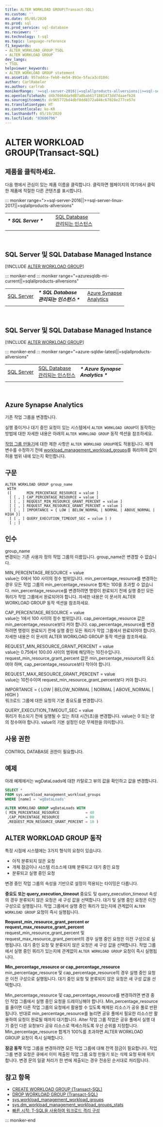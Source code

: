 ```yaml
---
title: ALTER WORKLOAD GROUP(Transact-SQL)
ms.custom: ''
ms.date: 05/05/2020
ms.prod: sql
ms.prod_service: sql-database
ms.reviewer: ''
ms.technology: t-sql
ms.topic: language-reference
f1_keywords:
- ALTER_WORKLOAD_GROUP_TSQL
- ALTER WORKLOAD GROUP
dev_langs:
- TSQL
helpviewer_keywords:
- ALTER WORKLOAD GROUP statement
ms.assetid: 957addce-feb0-4e54-893e-5faca3cd184c
author: CarlRabeler
ms.author: carlrab
monikerRange: '>=sql-server-2016||=sqlallproducts-allversions||>=sql-server-linux-2017||=azure-sqldw-latest||=azuresqldb-mi-current'
ms.openlocfilehash: d4b70d64da9d87a8bab61f1881473dd7daaefb28
ms.sourcegitcommit: dc965772bd4dbf8dd8372a846c67028e277ce57e
ms.translationtype: HT
ms.contentlocale: ko-KR
ms.lasthandoff: 05/19/2020
ms.locfileid: "83606796"
---
```

# <a name="alter-workload-group-transact-sql"></a>ALTER WORKLOAD GROUP(Transact-SQL)

## <a name="click-a-product"></a>제품을 클릭하세요.

다음 행에서 관심이 있는 제품 이름을 클릭합니다. 클릭하면 웹페이지의 여기에서 클릭한 제품에 적절한 다른 콘텐츠를 표시합니다.

::: moniker range=">=sql-server-2016||>=sql-server-linux-2017||=sqlallproducts-allversions"

|||||
|---|---|---|---|
|**_\* SQL Server \*_** &nbsp;||[SQL Database<br />관리되는 인스턴스](alter-workload-group-transact-sql.md?view=azuresqldb-mi-current)||[Azure Synapse<br />Analytics](alter-workload-group-transact-sql.md?view=azure-sqldw-latest)|
||||

&nbsp;

## <a name="sql-server-and-sql-database-managed-instance"></a>SQL Server 및 SQL Database Managed Instance

[!INCLUDE [ALTER WORKLOAD GROUP](../../includes/alter-workload-group.md)]
  
::: moniker-end
::: moniker range="=azuresqldb-mi-current||=sqlallproducts-allversions"

||||
|---|---|---|
|[SQL Server](alter-workload-group-transact-sql.md?view=sql-server-2017)|**_\* SQL Database<br />관리되는 인스턴스 \*_** &nbsp;|[Azure Synapse<br />Analytics](alter-workload-group-transact-sql.md?view=azure-sqldw-latest)|
||||

&nbsp;

## <a name="sql-server-and-sql-database-managed-instance"></a>SQL Server 및 SQL Database Managed Instance

[!INCLUDE [ALTER WORKLOAD GROUP](../../includes/alter-workload-group.md)]

::: moniker-end
::: moniker range="=azure-sqldw-latest||=sqlallproducts-allversions"

||||
|---|---|---|
|[SQL Server](alter-workload-group-transact-sql.md?view=sql-server-2017)|[SQL Database<br />관리되는 인스턴스](alter-workload-group-transact-sql.md?view=azuresqldb-mi-current)|**_\* Azure Synapse<br />Analytics \*_** &nbsp;|
||||

&nbsp;

## <a name="azure-synapse-analytics"></a>Azure Synapse Analytics

기존 작업 그룹을 변경합니다.

실행 중이거나 대기 중인 요청이 있는 시스템에서 `ALTER WORKLOAD GROUP`이 동작하는 방법에 대한 자세한 내용은 아래의 `ALTER WORKLOAD GROUP` 동작 섹션을 참조하세요. 

[작업 그룹 만들기](create-workload-group-transact-sql.md)에 대한 제한 사항은 `ALTER WORKLOAD GROUP`에도 적용됩니다.  매개 변수를 수정하기 전에 [workload_management_workload_groups](../../relational-databases/system-catalog-views/sys-workload-management-workload-groups-transact-sql.md)를 쿼리하여 값이 허용 범위 내에 있는지 확인합니다.

## <a name="syntax"></a>구문

```syntaxsql
ALTER WORKLOAD GROUP group_name
 WITH
 ([       MIN_PERCENTAGE_RESOURCE = value ]
  [ [ , ] CAP_PERCENTAGE_RESOURCE = value ]
  [ [ , ] REQUEST_MIN_RESOURCE_GRANT_PERCENT = value ]
  [ [ , ] REQUEST_MAX_RESOURCE_GRANT_PERCENT = value ] 
  [ [ , ] IMPORTANCE = { LOW | BELOW_NORMAL | NORMAL | ABOVE_NORMAL | HIGH }]
  [ [ , ] QUERY_EXECUTION_TIMEOUT_SEC = value ] )
  [ ; ]
  ```

## <a name="arguments"></a>인수

group_name  
변경되는 기존 사용자 정의 작업 그룹의 이름입니다.  group_name은 변경할 수 없습니다. 

MIN_PERCENTAGE_RESOURCE = value  
value는 0에서 100 사이의 정수 범위입니다.  min_percentage_resource를 변경하는 경우 모든 작업 그룹의 min_percentage_resource 합계는 100을 초과할 수 없습니다.  min_percentage_resource를 변경하려면 명령이 완료되기 전에 실행 중인 모든 쿼리가 작업 그룹에서 완료되어야 합니다.  자세한 내용은 이 문서의 ALTER WORKLOAD GROUP 동작 섹션을 참조하세요.

CAP_PERCENTAGE_RESOURCE = value  
value는 1에서 100 사이의 정수 범위입니다.  cap_percentage_resource 값은 min_percentage_resource보다 커야 합니다.  cap_percentage_resource를 변경하려면 명령이 완료되기 전에 실행 중인 모든 쿼리가 작업 그룹에서 완료되어야 합니다.  자세한 내용은 이 문서의 ALTER WORKLOAD GROUP 동작 섹션을 참조하세요. 

REQUEST_MIN_RESOURCE_GRANT_PERCENT = value  
value는 0.75에서 100.00 사이의 범위에 해당하는 10진수입니다.  request_min_resource_grant_percent 값은 min_percentage_resource의 요소여야 하며, cap_percentage_resource보다 작아야 합니다. 
  
REQUEST_MAX_RESOURCE_GRANT_PERCENT = value  
value는 10진수이며 request_min_resource_grant_percent보다 커야 합니다.

IMPORTANCE = { LOW |  BELOW_NORMAL | NORMAL | ABOVE_NORMAL | HIGH }  
워크로드 그룹에 대한 요청의 기본 중요도를 변경합니다.

QUERY_EXECUTION_TIMEOUT_SEC = value  
쿼리가 취소되기 전에 실행될 수 있는 최대 시간(초)을 변경합니다. value는 0 또는 양의 정수여야 합니다. value의 기본 설정인 0은 무제한을 의미합니다.   

## <a name="permissions"></a>사용 권한

CONTROL DATABASE 권한이 필요합니다.

## <a name="example"></a>예제

아래 예제에서는 wgDataLoads에 대한 카탈로그 뷰의 값을 확인하고 값을 변경합니다.

```sql
SELECT *
FROM sys.workload_management_workload_groups  
WHERE [name] = 'wgDataLoads'

ALTER WORKLOAD GROUP wgDataLoads WITH
( MIN_PERCENTAGE_RESOURCE            = 40
 ,CAP_PERCENTAGE_RESOURCE            = 80
 ,REQUEST_MIN_RESOURCE_GRANT_PERCENT = 10 )
 ```

## <a name="alter-workload-group-behavior"></a>ALTER WORKLOAD GROUP 동작

특정 시점에 시스템에는 3가지 형식의 요청이 있습니다.
- 아직 분류되지 않은 요청
- 개체 잠금이나 시스템 리소스에 대해 분류되고 대기 중인 요청
- 분류되고 실행 중인 요청

변경 중인 작업 그룹의 속성을 기반으로 설정이 적용되는 타이밍은 다릅니다.

**중요도 또는 query_execution_timeout** 중요도 및 query_execution_timeout 속성의 경우 분류되지 않은 요청은 새 구성 값을 선택합니다.  대기 및 실행 중인 요청은 이전 구성으로 실행됩니다.  작업 그룹에서 실행 중인 쿼리가 있는지에 관계없이 `ALTER WORKLOAD GROUP` 요청이 즉시 실행됩니다.

**Request_min_resource_grant_percent or request_max_resource_grant_percent** request_min_resource_grant_percent 및 request_max_resource_grant_percent의 경우 실행 중인 요청은 이전 구성으로 실행됩니다.  대기 중인 요청 및 분류되지 않은 요청은 새 구성 값을 선택합니다.  작업 그룹에서 실행 중인 쿼리가 있는지에 관계없이 `ALTER WORKLOAD GROUP` 요청이 즉시 실행됩니다.

**Min_percentage_resource or cap_percentage_resource** min_percentage_resource 및 cap_percentage_resource의 경우 실행 중인 요청은 이전 구성으로 실행됩니다.  대기 중인 요청 및 분류되지 않은 요청은 새 구성 값을 선택합니다. 

Min_percentage_resource 및 cap_percentage_resource를 변경하려면 변경 중인 작업 그룹에서 실행 중인 요청을 드레이닝해야 합니다.  Min_percentage_resource를 줄이면 다른 작업 그룹의 요청에서 활용할 수 있도록 해제된 리소스가 공유 풀로 반환됩니다.  반대로 min_percentage_resource를 늘리면 공유 풀에서 필요한 리소스만 활용하여 요청이 완료될 때까지 대기합니다.  Alter 작업 그룹 작업은 공유 풀에서 실행 대기 중인 다른 요청보다 공유 리소스로 액세스하도록 우선 순위를 지정합니다.  Min_percentage_resource 합계가 100%를 초과하면 ALTER WORKLOAD GROUP 요청이 즉시 실패합니다. 

**잠금 동작** 작업 그룹을 변경하려면 모든 작업 그룹에 대해 전역 잠금이 필요합니다.  작업 그룹 변경 요청은 큐에서 이미 제출된 작업 그룹 요청 만들기 또는 삭제 요청 뒤에 위치합니다.  변경 문의 일괄 처리가 한 번에 제출되는 경우 전송된 순서대로 처리됩니다.  

## <a name="see-also"></a>참고 항목

- [CREATE WORKLOAD GROUP &#40;Transact-SQL&#41;](create-workload-group-transact-sql.md)
- [DROP WORKLOAD GROUP &#40;Transact-SQL&#41;](drop-workload-group-transact-sql.md)
- [sys.workload_management_workload_groups](../../relational-databases/system-catalog-views/sys-workload-management-workload-groups-transact-sql.md)
- [sys.dm_workload_management_workload_groups_stats](../../relational-databases/system-dynamic-management-views/sys-dm-workload-management-workload-group-stats-transact-sql.md)
- [빠른 시작: T-SQL을 사용하여 워크로드 격리 구성](/azure/sql-data-warehouse/quickstart-configure-workload-isolation-tsql)

::: moniker-end
